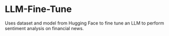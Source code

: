 # LLM-Fine-Tune

Uses dataset and model from Hugging Face to fine tune an LLM to perform sentiment analysis on financial news.
